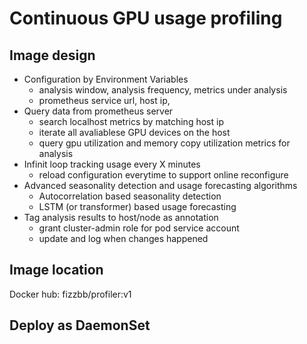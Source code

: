 # Continuous GPU usage profiling


## Image design
- Configuration by Environment Variables
  - analysis window, analysis frequency, metrics under analysis
  - prometheus service url, host ip, 
- Query data from prometheus server
  - search localhost metrics by matching host ip
  - iterate all avaliablese GPU devices on the host
  - query gpu utilization and memory copy utilization metrics for analysis
- Infinit loop tracking usage every X minutes
  - reload configuration everytime to support online reconfigure
- Advanced seasonality detection and usage forecasting algorithms
  - Autocorrelation based seasonality detection
  - LSTM (or transformer) based usage forecasting
- Tag analysis results to host/node as annotation
  - grant cluster-admin role for pod service account 
  - update and log when changes happened

## Image location
Docker hub: fizzbb/profiler:v1
## Deploy as DaemonSet
